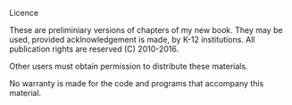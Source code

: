 Licence

These are preliminiary versions of chapters of my new book.  They may be used, provided
acklnowledgement is made, by K-12 institutions.  All publication rights are reserved
(C) 2010-2016.

Other users must obtain permission to distribute these materials.

No warranty is made for the code and programs that accompany this material.
